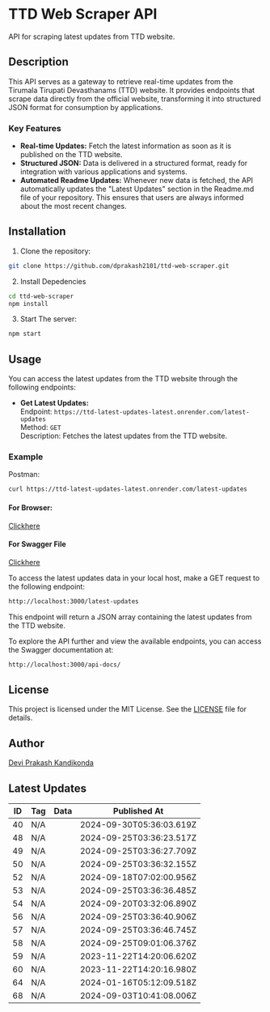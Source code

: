 # TTD Web Scraper API

API for scraping latest updates from TTD website.

## Description

This API serves as a gateway to retrieve real-time updates from the Tirumala Tirupati Devasthanams (TTD) website. It provides endpoints that scrape data directly from the official website, transforming it into structured JSON format for consumption by applications.

### Key Features

- **Real-time Updates:** Fetch the latest information as soon as it is published on the TTD website.
- **Structured JSON:** Data is delivered in a structured format, ready for integration with various applications and systems.
- **Automated Readme Updates:** Whenever new data is fetched, the API automatically updates the "Latest Updates" section in the Readme.md file of your repository. This ensures that users are always informed about the most recent changes.

## Installation

1. Clone the repository:

```bash
git clone https://github.com/dprakash2101/ttd-web-scraper.git
```

2. Install Depedencies

```bash
cd ttd-web-scraper
npm install
```

3. Start The server:

```bash
npm start
```



## Usage

You can access the latest updates from the TTD website through the following endpoints:

- **Get Latest Updates:**  
  Endpoint: `https://ttd-latest-updates-latest.onrender.com/latest-updates`  
  Method: `GET`  
  Description: Fetches the latest updates from the TTD website.

### Example
Postman:
```bash
curl https://ttd-latest-updates-latest.onrender.com/latest-updates
```
#### For Browser:
 [Clickhere](https://ttd-latest-updates-latest.onrender.com/latest-updates)

 #### For Swagger File
 [Clickhere](https://ttd-latest-updates-latest.onrender.com/api-docs/)


To access the latest updates data in your local host, make a GET request to the following endpoint:

```bash
http://localhost:3000/latest-updates
```
This endpoint will return a JSON array containing the latest updates from the TTD website.

To explore the API further and view the available endpoints, you can access the Swagger documentation at:

```bash
http://localhost:3000/api-docs/
```

## License

This project is licensed under the MIT License. See the [LICENSE](LICENSE) file for details.

## Author

[Devi Prakash Kandikonda](https://github.com/dprakash2101)

## Latest Updates
<table><thead><tr><th>ID</th><th>Tag</th><th>Data</th><th>Published At</th></tr></thead><tbody><tr><td>40</td><td>N/A</td><td></td><td>2024-09-30T05:36:03.619Z</td></tr><tr><td>48</td><td>N/A</td><td></td><td>2024-09-25T03:36:23.517Z</td></tr><tr><td>49</td><td>N/A</td><td></td><td>2024-09-25T03:36:27.709Z</td></tr><tr><td>50</td><td>N/A</td><td></td><td>2024-09-25T03:36:32.155Z</td></tr><tr><td>52</td><td>N/A</td><td></td><td>2024-09-18T07:02:00.956Z</td></tr><tr><td>53</td><td>N/A</td><td></td><td>2024-09-25T03:36:36.485Z</td></tr><tr><td>54</td><td>N/A</td><td></td><td>2024-09-20T03:32:06.890Z</td></tr><tr><td>56</td><td>N/A</td><td></td><td>2024-09-25T03:36:40.906Z</td></tr><tr><td>57</td><td>N/A</td><td></td><td>2024-09-25T03:36:46.745Z</td></tr><tr><td>58</td><td>N/A</td><td></td><td>2024-09-25T09:01:06.376Z</td></tr><tr><td>59</td><td>N/A</td><td></td><td>2023-11-22T14:20:06.620Z</td></tr><tr><td>60</td><td>N/A</td><td></td><td>2023-11-22T14:20:16.980Z</td></tr><tr><td>64</td><td>N/A</td><td></td><td>2024-01-16T05:12:09.518Z</td></tr><tr><td>68</td><td>N/A</td><td></td><td>2024-09-03T10:41:08.006Z</td></tr></tbody></table>
